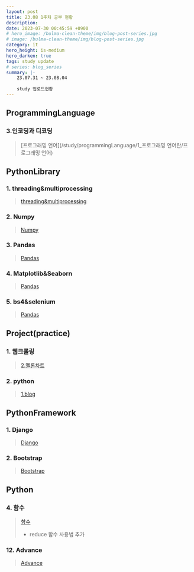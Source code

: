```yaml
---
layout: post
title: 23.08 1주차 공부 현황
description: 
date: 2023-07-30 00:45:59 +0900
# hero_image: /bulma-clean-theme/img/blog-post-series.jpg
# image: /bulma-clean-theme/img/blog-post-series.jpg
category: it
hero_height: is-medium
hero_darken: true
tags: study update
# series: blog_series
summary: |-
    23.07.31 ~ 23.08.04
    
    study 업로드현황
---
```

## ProgrammingLanguage

### 3.인코딩과 디코딩
> [프로그래밍 언어](/study/programmingLanguage/1_프로그래밍 언어란/프로그래밍 언어) 

## PythonLibrary

### 1. threading&multiprocessing
> [threading&multiprocessing](/study/pythonLibrary/1_threading&multiprocessing)  

### 2. Numpy
> [Numpy](/study/pythonLibrary/2_Numpy)  

### 3. Pandas
> [Pandas](/study/pythonLibrary/3_Pandas)  

### 4. Matplotlib&Seaborn
> [Pandas](/study/pythonLibrary/4_Matplotlib&Seaborn)  

### 5. bs4&selenium
> [Pandas](/study/pythonLibrary/5_bs4&selenium)  

## Project(practice)

### 1. 웹크롤링
> [2.멜론차트](/project_practice/crawling/2_멜론차트) 

### 2. python
> [1.blog](/project_practice/python/1_blog) 

## PythonFramework

### 1. Django
> [Django](/project_practice/python/1_Django) 

### 2. Bootstrap
> [Bootstrap](/project_practice/python/2_Bootstrap) 

## Python

### 4. 함수
> [함수](/project_practice/python/4_함수)  
> * reduce 함수 사용법 추가

### 12. Advance
> [Advance](/project_practice/python/12_Advance) 